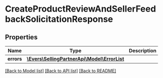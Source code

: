 # CreateProductReviewAndSellerFeedbackSolicitationResponse

## Properties
Name | Type | Description | Notes
------------ | ------------- | ------------- | -------------
**errors** | [**\Evers\SellingPartnerApi\Model\ErrorList**](ErrorList.md) |  | [optional] 

[[Back to Model list]](../README.md#documentation-for-models) [[Back to API list]](../README.md#documentation-for-api-endpoints) [[Back to README]](../README.md)


